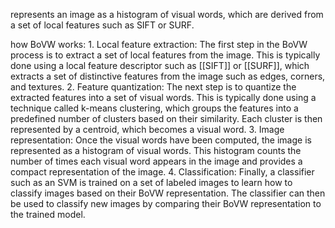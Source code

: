 represents an image as a histogram of visual words, which are derived from a set of local features such as SIFT or SURF.

how BoVW works:
	1. Local feature extraction: The first step in the BoVW process is to extract a set of local features from the image. This is typically done using a local feature descriptor such as [[SIFT]] or [[SURF]], which extracts a set of distinctive features from the image such as edges, corners, and textures.
	2. Feature quantization: The next step is to quantize the extracted features into a set of visual words. This is typically done using a technique called k-means clustering, which groups the features into a predefined number of clusters based on their similarity. Each cluster is then represented by a centroid, which becomes a visual word.
	3. Image representation: Once the visual words have been computed, the image is represented as a histogram of visual words. This histogram counts the number of times each visual word appears in the image and provides a compact representation of the image.
	4. Classification: Finally, a classifier such as an SVM is trained on a set of labeled images to learn how to classify images based on their BoVW representation. The classifier can then be used to classify new images by comparing their BoVW representation to the trained model.